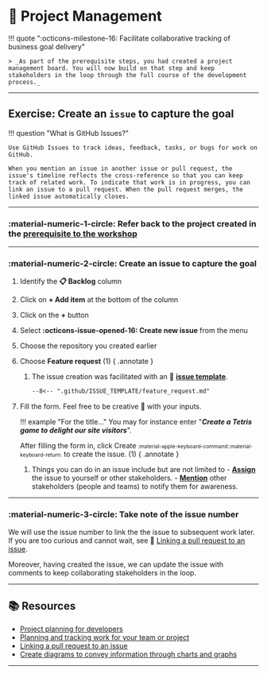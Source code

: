 # :test_tube: Project Management

<!-- markdownlint-disable MD033 MD046 -->

!!! quote ":octicons-milestone-16: Facilitate collaborative tracking of business goal delivery"

    > _As part of the prerequisite steps, you had created a project management board. You will now build on that step and keep stakeholders in the loop through the full course of the development process._

---

## Exercise: Create an `issue` to capture the goal

!!! question "What is GitHub Issues?"

    Use GitHub Issues to track ideas, feedback, tasks, or bugs for work on GitHub.

    When you mention an issue in another issue or pull request, the issue's timeline reflects the cross-reference so that you can keep track of related work. To indicate that work is in progress, you can link an issue to a pull request. When the pull request merges, the linked issue automatically closes.

---

### **:material-numeric-1-circle: Refer back to the project created in the [prerequisite to the workshop](../../prerequisites.md#create-a-project-board-for-the-repository)**

---

### **:material-numeric-2-circle: Create an issue to capture the goal**

1. Identify the **:clipboard: Backlog** column
2. Click on **+ Add item** at the bottom of the column
3. Click on the **+** button
4. Select **:octicons-issue-opened-16: Create new issue** from the menu
5. Choose the repository you created earlier
6. Choose **Feature request** (1)
    { .annotate }

    1. The issue creation was facilitated with an 👀 [**issue template**](https://docs.github.com/en/communities/using-templates-to-encourage-useful-issues-and-pull-requests/about-issue-and-pull-request-templates#issue-templates).

        ```markdown title=".github/ISSUE_TEMPLATE/feature_request.md"
        --8<-- ".github/ISSUE_TEMPLATE/feature_request.md"
        ```

7. Fill the form. Feel free to be creative 🙂 with your inputs.

    !!! example "For the title..."
        You may for instance enter "_**Create a Tetris game to delight our site visitors**_".

    After filling the form in, click <span class="gh-button-green">Create <span style="font-size: 0.75em">:material-apple-keyboard-command::material-keyboard-return:</span></span> to create the issue. (1)
      { .annotate }

      1. Things you can do in an issue include but are not limited to
        - [**Assign**](https://docs.github.com/en/issues/tracking-your-work-with-issues/assigning-issues-and-pull-requests-to-other-github-users) the issue to yourself or other stakeholders.
        - [**Mention**](https://docs.github.com/en/get-started/writing-on-github/getting-started-with-writing-and-formatting-on-github/basic-writing-and-formatting-syntax#mentioning-people-and-teams) other stakeholders (people and teams) to notify them for awareness.

---

### **:material-numeric-3-circle: Take note of the issue number**

We will use the issue number to link the the issue to subsequent work later. If you are too curious and cannot wait, see 👀 [Linking a pull request to an issue](https://docs.github.com/en/issues/tracking-your-work-with-issues/linking-a-pull-request-to-an-issue).

Moreover, having created the issue, we can update the issue with comments to keep collaborating stakeholders in the loop.

---

## 📚 Resources

- [Project planning for developers](https://github.com/features/issues)
- [Planning and tracking work for your team or project](https://docs.github.com/en/issues/tracking-your-work-with-issues/planning-and-tracking-work-for-your-team-or-project)
- [Linking a pull request to an issue](https://docs.github.com/en/issues/tracking-your-work-with-issues/linking-a-pull-request-to-an-issue)
- [Create diagrams to convey information through charts and graphs](https://docs.github.com/en/get-started/writing-on-github/working-with-advanced-formatting/creating-diagrams)

---
